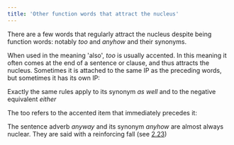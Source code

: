 ```yaml
---
title: 'Other function words that attract the nucleus'
---
```


<script>
  import Audio from '$lib/Audio.svelte'
  import AudioWrapper from '$lib/AudioWrapper.svelte'
  import Naudio from '$lib/Naudio.svelte'
</script>

There are a few words that regularly attract the nucleus despite being function words: notably _too_ and _anyhow_ and their synonyms.

When used in the meaning 'also', _too_ is usually accented. In this meaning it often comes at the end of a sentence or clause, and thus attracts the nucleus. Sometimes it is attached to the same IP as the preceding words, but sometimes it has its own IP:

<Naudio
  sentence="Mary wants some ice cream, | and *Peter wants some, 'too. <em>or</em> <br>
  Mary wants some ice cream, | and 'Peter wants some, | 'too. <br><br>
  ?? I'm going to the library. <br> - Oh, *I'll come, 'too. <em>or</em> <br> - Oh 'I'll come, | 'too."
  nuclei="{['too', 'Pet', 'I\'ll']}" 
/>
Exactly the same rules apply to its synonym _as well_ and to the negative equivalent _either_

<Naudio
  sentence="We're *going to the \beach. | *Why don't \you come along | as \well? <br> 
  I *don't like \/Jim, and I *don't like \Tammy, | either. <br>
  I *can't \/sing very well. <br> - \I can't, | \either. (=Nor can I.)"
  nuclei="{['beach', 'you', 'well', 'Jim', 'Tam', 'sing', 'I', 'ei']}" 
/>

<AudioWrapper>
<Audio 
  sentence="*Could you give /me some please, | as /well?" 
  nuclei="{['me', 'well']}" 
  url="3-19" 
  start=2
  end=6
/>
</AudioWrapper>
The too refers to the accented item that immediately precedes it:

<AudioWrapper>
<Audio 
  sentence="'I'm singing, | 'too. (= not only are other people singing, but so am I.)" 
  nuclei="{['I\'m', 'too']}" 
  url="3-19" 
  start=7
  end=10
/>
<Audio 
  sentence="I'm 'singing, | 'too. (= I am not only doing something else, but also singing)" 
  nuclei="{['sing', 'too']}" 
  url="3-19" 
  start=10
  end=13
/>
</AudioWrapper>

<Naudio
  sentence="(i) 'Mary's going to invite Peter, | 'too. (narrow focus on <em>Mary</em>: not only someone else invite him, but so will Mary) <br>
  (ii) *Mary's going to in'vite Peter, | 'too. (narrow focus on <em>invite</em>: not only will she do something else to him, but she will also invite him) <br>
  (iii) *Mary's going to invite 'Peter, | 'too. (narrow focus on <em>Peter</em>: not only will she invite someone else, but also Peter; or broad focus: not only will something else happen, but also Mary will invite Peter)"
  nuclei="{['Mar', 'too', 'vite', 'Pet']}" 
/>

The sentence adverb _anyway_ and its synonym _anyhow_ are almost always nuclear. They are said with a reinforcing fall (see [2.23](2.23))

<Naudio
  sentence="This i'dea may not \/work, but let's *try it \anyway. <em>or</em>... but let's \try it, | \anyway. <br>
  \Anyhow, | I've *got to be \going | /now. <br>
  \Anyway, | *why were you looking at my \letters?"
  nuclei="{['work', 'any', 'try', 'Any', 'go', 'let', 'now']}" 
/>

<AudioWrapper>
<Audio 
  sentence="She *doesn't \/smoke | *not \/nowadays, | \anyhow." 
  nuclei="{['smoke', 'now', 'any']}" 
  url="3-19" 
  start=13
  end=18
/>
</AudioWrapper>

